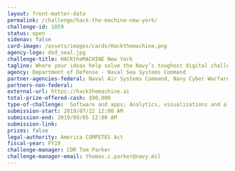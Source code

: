 ```yaml
---
layout: front-matter-data
permalink: /challenge/hack-the-machine-new-york/
challenge-id: 1059
status: open
sidenav: false
card-image: /assets/images/cards/Hackthemachine.png
agency-logo: dod_seal.jpg
challenge-title: HACKtheMACHINE New York
tagline: Where your ideas help solve the Navy’s toughest digital challenges
agency: Department of Defense - Naval Sea Systems Command
partner-agencies-federal: Naval Air Systems Command, Navy Cyber Warfare Development Center, PEO C4I
partners-non-federal: 
external-url: https://hackthemachine.ai
total-prize-offered-cash: $90,000
type-of-challenge:  Software and apps; Analytics, visualizations and algorithms; Scientific
submission-start: 2019/07/22 12:00 AM
submission-end: 2019/09/05 12:00 AM
submission-link: 
prizes: false
legal-authority: America COMPETES Act
fiscal-year: FY19
challenge-manager: CDR Tom Parker
challenge-manager-email: thomas.c.parker@navy.mil
---
```

